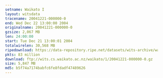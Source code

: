 ```yaml
---
setname: Waikato I
layout: witsdata
tracename: 20041221-000000-0
end: Wed Dec 22 13:00:00 2004
originalname: 20041221-000000-0
gzsize: 2,067 MB
len: 24:00:00
start: Tue Dec 21 13:00:01 2004
totalwirelen: 30,568 MB
ripedownload: https://data-repository.ripe.net/datasets/wits-archive/waikato/1/20041221-000000-0.gz
pkts: 83 million
download: ftp://wits.cs.waikato.ac.nz/waikato/1/20041221-000000-0.gz
size: 5,847 MB
md5: b5f74a7174babfc6fe8fdadf47489626
---
```

